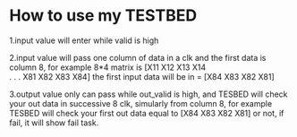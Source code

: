 # How to use my TESTBED

1.input value will enter while valid is high

2.input value will pass one column of data in a clk and the first data is column 8, for example 
8*4 matrix is 
[X11 X12 X13 X14
<br />
.
.
.
X81 X82 X83 X84]
the first input data will be
in = [X84 X83 X82 X81]

3.output value only can pass while out_valid is high, and TESBED will check your out data in successive 8 clk, simularly from column 8, for example
TESBED will check your first out data equal to [X84 X83 X82 X81] or not, if fail, it will show fail task.

